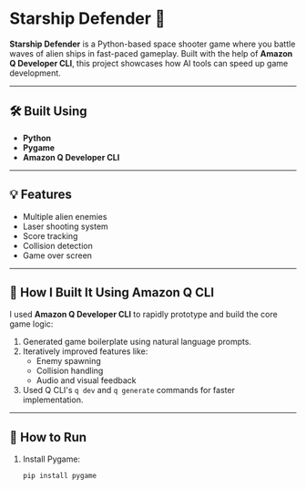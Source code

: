 # Starship Defender 🚀

**Starship Defender** is a Python-based space shooter game where you battle waves of alien ships in fast-paced gameplay. Built with the help of **Amazon Q Developer CLI**, this project showcases how AI tools can speed up game development.

---

## 🛠️ Built Using

- **Python**
- **Pygame**
- **Amazon Q Developer CLI**

---

## 💡 Features

- Multiple alien enemies
- Laser shooting system
- Score tracking
- Collision detection
- Game over screen

---

## 🚀 How I Built It Using Amazon Q CLI

I used **Amazon Q Developer CLI** to rapidly prototype and build the core game logic:

1. Generated game boilerplate using natural language prompts.
2. Iteratively improved features like:
   - Enemy spawning
   - Collision handling
   - Audio and visual feedback
3. Used Q CLI's `q dev` and `q generate` commands for faster implementation.

---

## 🧪 How to Run

1. Install Pygame:
   ```bash
   pip install pygame
